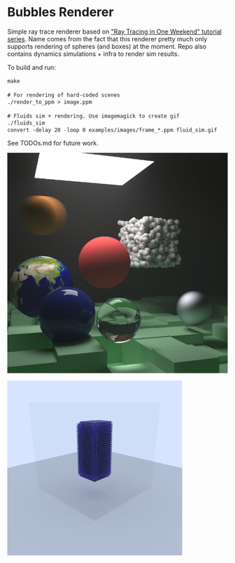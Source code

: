 # Bubbles Renderer

Simple ray trace renderer based on ["Ray Tracing in One Weekend" tutorial series](https://raytracing.github.io/). Name comes from the fact that this renderer pretty much only supports rendering of spheres (and boxes) at the moment. Repo also contains dynamics simulations + infra to render sim results.

To build and run:
```
make

# For rendering of hard-coded scenes
./render_to_ppm > image.ppm

# Fluids sim + rendering. Use imagemagick to create gif
./fluids_sim
convert -delay 20 -loop 0 examples/images/frame_*.ppm fluid_sim.gif
```

See TODOs.md for future work.

![](./examples/images/final_scene.jpg)

![](./examples/images/blockdrop_3d_2.gif)